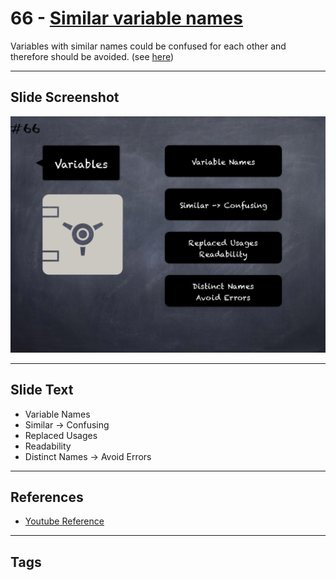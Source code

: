 # 66 - [Similar variable names](Similar%20variable%20names.md)

Variables with similar names could be confused for each other and therefore should be avoided. (see [here](https://github.com/crytic/slither/wiki/Detector-Documentation#variable-names-too-similar))
___
## Slide Screenshot
![066.png](../../images/4.%20Pitfalls%20and%20Best%20Practices%20101/066.png)
___
## Slide Text
- Variable Names
- Similar -> Confusing
- Replaced Usages 
- Readability
- Distinct Names -> Avoid Errors
___
## References
- [Youtube Reference](https://youtu.be/byA3MLLiKMM?t=307)
___
## Tags